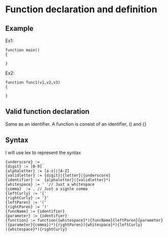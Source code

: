 # Function declaration and definition
## Example 

Ex1:

    function main()
    {
    
    }

Ex2:

    function func1(v1,v2,v3)
    {
    
    }
    
## Valid function declaration
Same as an identifier.
A function is consist of an identifier, () and {}

## Syntax 
I will use lex to represent the syntax

    {underscore} := _
    {digit} := [0-9]
    {alphaletter} := [a-z]|[A-Z]
    {validletter} := {digit}|{letter}|{underscore}
    {identifier} :=  {alphaletter}({validletter}*)
    {whitespace} := ' '// Just a whitespace
    {comma}  := , // Just a signle comma
    {leftCurly} := '{'
    {rightCurly} := '}'
    {leftParen} := '('
    {rightParen} := ')'
    {funcName} := {identifier}
    {parameter} := {identifier}
    {function} := function({whitespace}*){funcName}{leftParen}{parameter}({parameter}{comma})*){rightParen}({whitespace}*){leftCurly}({whitespace}*){rightCurly}
    
  
